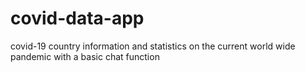 # covid-data-app
covid-19 country information and statistics on the current world wide pandemic with a basic chat function 
